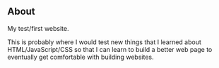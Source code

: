 <h2> About </h2>

<p>
  My test/first website.
  
  This is probably where I would test new things that I learned about HTML/JavaScript/CSS so that I can learn to build a better web page to eventually get comfortable with building websites.
</p>
